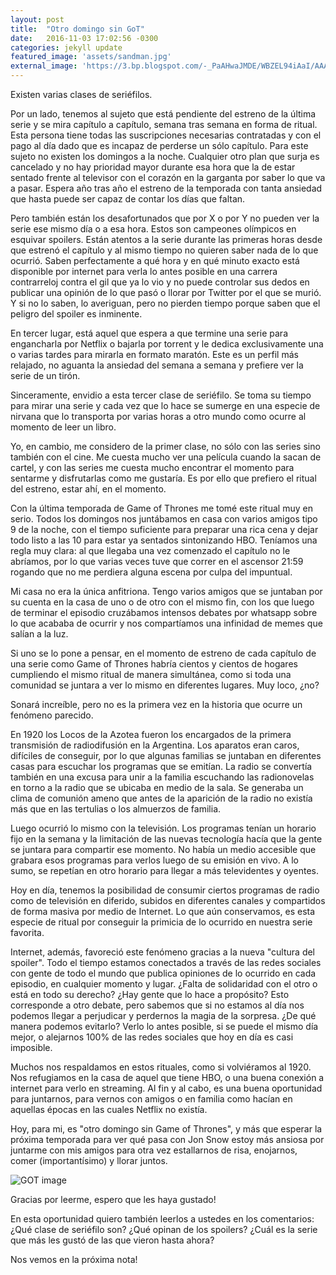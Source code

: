 ```yaml
---
layout: post
title:  "Otro domingo sin GoT"
date:   2016-11-03 17:02:56 -0300
categories: jekyll update
featured_image: 'assets/sandman.jpg'
external_image: 'https://3.bp.blogspot.com/-_PaAHwaJMDE/WBZEL94iAaI/AAAAAAAAAaA/QzHvad8z8pMrUc-p3VX0JpEpeBMssOSdQCLcB/s400/got.jpg'
---
```

Existen varias clases de seriéfilos.

Por un lado, tenemos al sujeto que está pendiente del estreno de la última serie y se mira capítulo a capítulo, semana tras semana en forma de ritual. Esta persona tiene todas las suscripciones necesarias contratadas y con el pago al día dado que es incapaz de perderse un sólo capítulo. Para este sujeto no existen los domingos a la noche. Cualquier otro plan que surja es cancelado y no hay prioridad mayor durante esa hora que la de estar sentado frente al televisor con el corazón en la garganta por saber lo que va a pasar. Espera año tras año el estreno de la temporada con tanta ansiedad que hasta puede ser capaz de contar los días que faltan.

Pero también están los desafortunados que por X o por Y no pueden ver la serie ese mismo día o a esa hora. Estos son campeones olímpicos en esquivar spoilers. Están atentos a la serie durante las primeras horas desde que estrenó el capítulo y al mismo tiempo no quieren saber nada de lo que ocurrió. Saben perfectamente a qué hora y en qué minuto exacto está disponible por internet para verla lo antes posible en una carrera contrarreloj contra el gil que ya lo vio y no puede controlar sus dedos en publicar una opinión de lo que pasó o llorar por Twitter por el que se murió. Y si no lo saben, lo averiguan, pero no pierden tiempo porque saben que el peligro del spoiler es inminente.

En tercer lugar, está aquel que espera a que termine una serie para engancharla por Netflix o bajarla por torrent y le dedica exclusivamente una o varias tardes para mirarla en formato maratón. Este es un perfil más relajado, no aguanta la ansiedad del semana a semana y prefiere ver la serie de un tirón.

Sinceramente, envidio a esta tercer clase de seriéfilo. Se toma su tiempo para mirar una serie y cada vez que lo hace se sumerge en una especie de nirvana que lo transporta por varias horas a otro mundo como ocurre al momento de leer un libro.

Yo, en cambio, me considero de la primer clase, no sólo con las series sino también con el cine. Me cuesta mucho ver una película cuando la sacan de cartel, y con las series me cuesta mucho encontrar el momento para sentarme y disfrutarlas como me gustaría. Es por ello que prefiero el ritual del estreno, estar ahí, en el momento.

Con la última temporada de Game of Thrones me tomé este ritual muy en serio. Todos los domingos nos juntábamos en casa con varios amigos tipo 9 de la noche, con el tiempo suficiente para preparar una rica cena y dejar todo listo a las 10 para estar ya sentados sintonizando HBO. Teníamos una regla muy clara: al que llegaba una vez comenzado el capítulo no le abríamos, por lo que varias veces tuve que correr en el ascensor 21:59 rogando que no me perdiera alguna escena por culpa del impuntual.

Mi casa no era la única anfitriona. Tengo varios amigos que se juntaban por su cuenta en la casa de uno o de otro con el mismo fin, con los que luego de terminar el episodio cruzábamos intensos debates por whatsapp sobre lo que acababa de ocurrir y nos compartíamos una infinidad de memes que salían a la luz.

Si uno se lo pone a pensar, en el momento de estreno de cada capítulo de una serie como Game of Thrones habría cientos y cientos de hogares cumpliendo el mismo ritual de manera simultánea, como si toda una comunidad se juntara a ver lo mismo en diferentes lugares. Muy loco, ¿no?

Sonará increíble, pero no es la primera vez en la historia que ocurre un fenómeno parecido.  

En 1920 los Locos de la Azotea fueron los encargados de la primera transmisión de radiodifusión en la Argentina. Los aparatos eran caros, difíciles de conseguir, por lo que algunas familias se juntaban en diferentes casas para escuchar los programas que se emitían. La radio se convertía también en una excusa para unir a la familia escuchando las radionovelas en torno a la radio que se ubicaba en medio de la sala. Se generaba un clima de comunión ameno que antes de la aparición de la radio no existía más que en las tertulias o los almuerzos de familia.

Luego ocurrió lo mismo con la televisión. Los programas tenían un horario fijo en la semana y la limitación de las nuevas tecnología hacía que la gente se juntara para compartir ese momento. No había un medio accesible que grabara esos programas para verlos luego de su emisión en vivo. A lo sumo, se repetían en otro horario para llegar a más televidentes y oyentes.

Hoy en día, tenemos la posibilidad de consumir ciertos programas de radio como de televisión en diferido, subidos en diferentes canales y compartidos de forma masiva por medio de Internet. Lo que aún conservamos, es esta especie de ritual por conseguir la primicia de lo ocurrido en nuestra serie favorita.

Internet, además, favoreció este fenómeno gracias a la nueva "cultura del spoiler". Todo el tiempo estamos conectados a través de las redes sociales con gente de todo el mundo que publica opiniones de lo ocurrido en cada episodio, en cualquier momento y lugar. ¿Falta de solidaridad con el otro o está en todo su derecho? ¿Hay gente que lo hace a propósito? Esto corresponde a otro debate, pero sabemos que si no estamos al día nos podemos llegar a perjudicar y perdernos la magia de la sorpresa. ¿De qué manera podemos evitarlo? Verlo lo antes posible, si se puede el mismo día mejor, o alejarnos 100% de las redes sociales que hoy en día es casi imposible.

Muchos nos respaldamos en estos rituales, como si volviéramos al 1920. Nos refugiamos en la casa de aquel que tiene HBO, o una buena conexión a internet para verlo en streaming. Al fin y al cabo, es una buena oportunidad para juntarnos, para vernos con amigos o en familia como hacían en aquellas épocas en las cuales Netflix no existía.

Hoy, para mi, es "otro domingo sin Game of Thrones", y más que esperar la próxima temporada para ver qué pasa con Jon Snow estoy más ansiosa por juntarme con mis amigos para otra vez estallarnos de risa, enojarnos, comer (importantísimo) y llorar juntos.


![GOT image](https://3.bp.blogspot.com/-_PaAHwaJMDE/WBZEL94iAaI/AAAAAAAAAaA/QzHvad8z8pMrUc-p3VX0JpEpeBMssOSdQCLcB/s400/got.jpg)



Gracias por leerme, espero que les haya gustado!

En esta oportunidad quiero también leerlos a ustedes en los comentarios: ¿Qué clase de seriéfilo son? ¿Qué opinan de los spoilers? ¿Cuál es la serie que más les gustó de las que vieron hasta ahora?

Nos vemos en la próxima nota!
